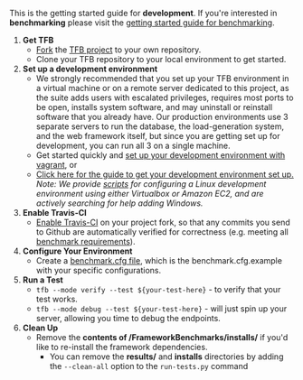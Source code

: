 This is the getting started guide for __development__. If you're interested in __benchmarking__ please visit the [getting started guide for benchmarking](../Benchmarking/Getting-Started-Benchmarking).

1. __Get TFB__
    * [Fork](https://help.github.com/articles/fork-a-repo/) the [TFB project](https://github.com/TechEmpower/FrameworkBenchmarks/) to your own repository.
    * Clone your TFB repository to your local environment to get started.
2. __Set up a development environment__  
    * We strongly recommended that you set up your TFB environment in a virtual machine or on a remote server dedicated to this project, as the suite adds users with escalated privileges, requires most ports to be open, installs system software, and may uninstall or reinstall software that you already have. Our production environments use 3 separate servers to run the database, the load-generation system, and the web framework itself, but since you are getting set up for development, you can run all 3 on a single machine. 
    * Get started quickly and [set up your development environment with vagrant](Installation-Guide#vagrant-development-environment), or
    * [Click here for the guide to get your development environment set up.](Installation-Guide) *Note: We provide [scripts](../Codebase/Summary-of-Script-Directories) for configuring a Linux development environment using either Virtualbox or Amazon EC2, and are actively searching for help adding Windows.*
3. __Enable Travis-CI__
    * [Enable Travis-CI](Testing-and-Debugging#travis-ci) on your project fork, so that any commits you send to Github are automatically verified for correctness (e.g. meeting all [benchmark requirements](../Project-Information/Framework-Tests#requirements)).
4. __Configure Your Environment__
    * Create a [benchmark.cfg file](../Codebase/Configuration-File), which is the benchmark.cfg.example with your specific configurations.
5. __Run a Test__
    * `tfb --mode verify --test ${your-test-here}` - to verify that your test works.
    * `tfb --mode debug --test ${your-test-here}` - will just spin up your server, allowing you time to debug the endpoints.
6. __Clean Up__
    * Remove the __contents of /FrameworkBenchmarks/installs/__ if you'd like to re-install the framework dependencies. 
      - You can remove the __results/__ and __installs__ directories by adding the `--clean-all` option to the `run-tests.py` command